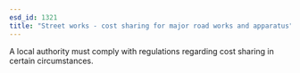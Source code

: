 ```yaml
---
esd_id: 1321
title: "Street works - cost sharing for major road works and apparatus"
---
```


A local authority must comply with regulations regarding cost sharing in certain circumstances.

